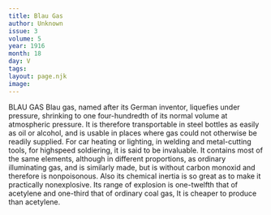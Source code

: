 ```yaml
---
title: Blau Gas
author: Unknown
issue: 3
volume: 5
year: 1916
month: 18
day: V
tags:
layout: page.njk
image:
---
```

BLAU GAS       Blau gas, named after its German inventor, liquefies under pressure, shrinking to one four-hundredth of its normal volume at atmospheric pressure. It is therefore transportable in steel bottles as easily as oil or alcohol, and is usable in places where gas could not otherwise be readily supplied. For car heating or lighting, in welding and metal-cutting tools, for highspeed soldiering, it is said to be invaluable.       It contains most of the same elements, although in different proportions, as ordinary illuminating gas, and is similarly made, but is without carbon monoxid and therefore is nonpoisonous. Also its chemical inertia is so great as to make it practically nonexplosive. Its range of explosion is one-twelfth that of acetylene and one-third that of ordinary coal gas, It is cheaper to produce than acetylene.    
